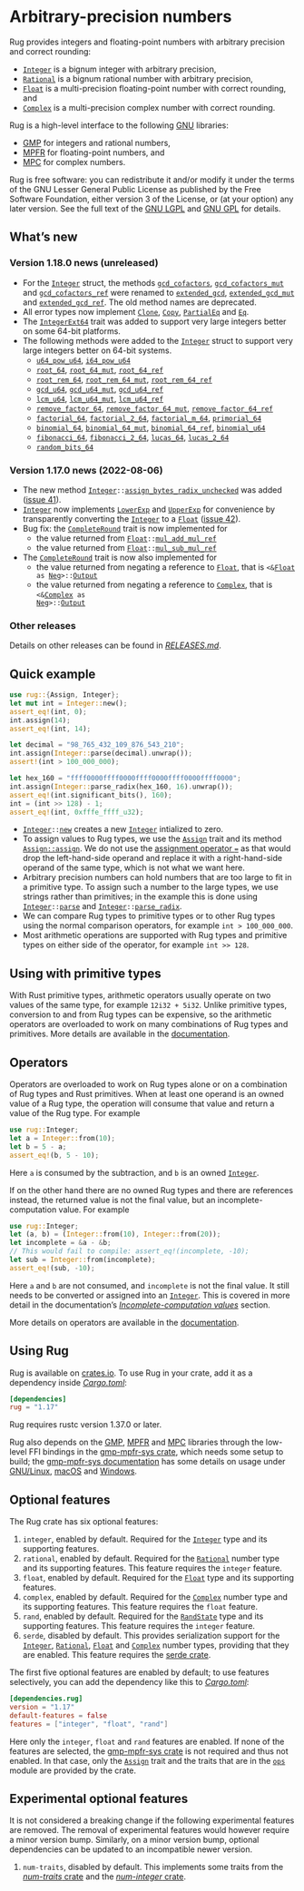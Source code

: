 <!-- Copyright © 2016–2022 Trevor Spiteri -->

<!-- Copying and distribution of this file, with or without modification, are
permitted in any medium without royalty provided the copyright notice and this
notice are preserved. This file is offered as-is, without any warranty. -->

# Arbitrary-precision numbers

Rug provides integers and floating-point numbers with arbitrary precision and
correct rounding:

  * [`Integer`] is a bignum integer with arbitrary precision,
  * [`Rational`] is a bignum rational number with arbitrary precision,
  * [`Float`] is a multi-precision floating-point number with correct rounding,
    and
  * [`Complex`] is a multi-precision complex number with correct rounding.

Rug is a high-level interface to the following [GNU] libraries:

  * [GMP] for integers and rational numbers,
  * [MPFR] for floating-point numbers, and
  * [MPC] for complex numbers.

Rug is free software: you can redistribute it and/or modify it under the terms
of the GNU Lesser General Public License as published by the Free Software
Foundation, either version 3 of the License, or (at your option) any later
version. See the full text of the [GNU LGPL] and [GNU GPL] for details.

## What’s new

### Version 1.18.0 news (unreleased)

  * For the [`Integer`] struct, the methods [`gcd_cofactors`][int-gc-1-18],
    [`gcd_cofactors_mut`][int-gcm-1-18] and [`gcd_cofactors_ref`][int-gcr-1-18]
    were renamed to [`extended_gcd`][int-eg-1-18],
    [`extended_gcd_mut`][int-egm-1-18] and [`extended_gcd_ref`][int-egr-1-18].
    The old method names are deprecated.
  * All error types now implement [`Clone`], [`Copy`], [`PartialEq`] and [`Eq`].
  * The [`IntegerExt64`][ie64-1-18] trait was added to support very large
    integers better on some 64-bit platforms.
  * The following methods were added to the [`Integer`][int-1-18] struct to
    support very large integers better on 64-bit systems.
    * [`u64_pow_u64`][int-upu-1-18], [`i64_pow_u64`][int-ipu-1-18]
    * [`root_64`][int-r-1-18], [`root_64_mut`][int-rm-1-18],
      [`root_64_ref`][int-rr-1-18]
    * [`root_rem_64`][int-rre-1-18], [`root_rem_64_mut`][int-rrem-1-18],
      [`root_rem_64_ref`][int-rrer-1-18]
    * [`gcd_u64`][int-gu-1-18], [`gcd_u64_mut`][int-gum-1-18],
      [`gcd_u64_ref`][int-gur-1-18]
    * [`lcm_u64`][int-lu-1-18], [`lcm_u64_mut`][int-lum-1-18],
      [`lcm_u64_ref`][int-lur-1-18]
    * [`remove_factor_64`][int-rf-1-18], [`remove_factor_64_mut`][int-rfm-1-18],
      [`remove_factor_64_ref`][int-rfr-1-18]
    * [`factorial_64`][int-fact-1-18], [`factorial_2_64`][int-fact2-1-18],
      [`factorial_m_64`][int-factm-1-18], [`primorial_64`][int-p-1-18]
    * [`binomial_64`][int-bin-1-18], [`binomial_64_mut`][int-binm-1-18],
      [`binomial_64_ref`][int-binr-1-18], [`binomial_u64`][int-binu-1-18]
    * [`fibonacci_64`][int-fib-1-18], [`fibonacci_2_64`][int-fib2-1-18],
      [`lucas_64`][int-luc-1-18], [`lucas_2_64`][int-luc2-1-18]
    * [`random_bits_64`][int-rb-1-18]

[`Clone`]: https://doc.rust-lang.org/core/clone/trait.Clone.html
[`Copy`]: https://doc.rust-lang.org/core/marker/trait.Copy.html
[`Eq`]: https://doc.rust-lang.org/core/cmp/trait.Eq.html
[`PartialEq`]: https://doc.rust-lang.org/core/cmp/trait.PartialEq.html
[ie64-1-18]: https://docs.rs/rug/~1.18/rug/integer/trait.IntegerExt64.html
[int-1-18]: https://docs.rs/rug/~1.18/rug/struct.Integer.html
[int-bin-1-18]: https://docs.rs/rug/~1.18/rug/struct.Integer.html#method.binomial_64
[int-binm-1-18]: https://docs.rs/rug/~1.18/rug/struct.Integer.html#method.binomial_64_mut
[int-binr-1-18]: https://docs.rs/rug/~1.18/rug/struct.Integer.html#method.binomial_64_ref
[int-binu-1-18]: https://docs.rs/rug/~1.18/rug/struct.Integer.html#method.binomial_u64
[int-eg-1-18]: https://docs.rs/rug/~1.18/rug/struct.Integer.html#method.extended_gcd
[int-egm-1-18]: https://docs.rs/rug/~1.18/rug/struct.Integer.html#method.extended_gcd_mut
[int-egr-1-18]: https://docs.rs/rug/~1.18/rug/struct.Integer.html#method.extended_gcd_ref
[int-fact-1-18]: https://docs.rs/rug/~1.18/rug/struct.Integer.html#method.factorial_64
[int-fact2-1-18]: https://docs.rs/rug/~1.18/rug/struct.Integer.html#method.factorial_2_64
[int-factm-1-18]: https://docs.rs/rug/~1.18/rug/struct.Integer.html#method.factorial_m_64
[int-fib-1-18]: https://docs.rs/rug/~1.18/rug/struct.Integer.html#method.fibonacci_64
[int-fib2-1-18]: https://docs.rs/rug/~1.18/rug/struct.Integer.html#method.fibonacci_2_64
[int-gc-1-18]: https://docs.rs/rug/~1.18/rug/struct.Integer.html#method.gcd_cofactors
[int-gcm-1-18]: https://docs.rs/rug/~1.18/rug/struct.Integer.html#method.gcd_cofactors_mut
[int-gcr-1-18]: https://docs.rs/rug/~1.18/rug/struct.Integer.html#method.gcd_cofactors_ref
[int-gu-1-18]: https://docs.rs/rug/~1.18/rug/struct.Integer.html#method.gcd_u64
[int-gum-1-18]: https://docs.rs/rug/~1.18/rug/struct.Integer.html#method.gcd_u64_mut
[int-gur-1-18]: https://docs.rs/rug/~1.18/rug/struct.Integer.html#method.gcd_u64_ref
[int-ipu-1-18]: https://docs.rs/rug/~1.18/rug/struct.Integer.html#method.i64_pow_u64
[int-lu-1-18]: https://docs.rs/rug/~1.18/rug/struct.Integer.html#method.lcd_u64
[int-luc-1-18]: https://docs.rs/rug/~1.18/rug/struct.Integer.html#method.lucas_64
[int-luc2-1-18]: https://docs.rs/rug/~1.18/rug/struct.Integer.html#method.lucas_2_64
[int-lum-1-18]: https://docs.rs/rug/~1.18/rug/struct.Integer.html#method.lcd_u64_mut
[int-lur-1-18]: https://docs.rs/rug/~1.18/rug/struct.Integer.html#method.lcd_u64_ref
[int-p-1-18]: https://docs.rs/rug/~1.18/rug/struct.Integer.html#method.primorial_64
[int-r-1-18]: https://docs.rs/rug/~1.18/rug/struct.Integer.html#method.root_64
[int-rb-1-18]: https://docs.rs/rug/~1.18/rug/struct.Integer.html#method.random_bits_64
[int-rf-1-18]: https://docs.rs/rug/~1.18/rug/struct.Integer.html#method.remove_factor_64
[int-rfm-1-18]: https://docs.rs/rug/~1.18/rug/struct.Integer.html#methoed.remove_factor_64_mut
[int-rfr-1-18]: https://docs.rs/rug/~1.18/rug/struct.Integer.html#method.remove_factor_64_ref
[int-rm-1-18]: https://docs.rs/rug/~1.18/rug/struct.Integer.html#method.root_64_mut
[int-rr-1-18]: https://docs.rs/rug/~1.18/rug/struct.Integer.html#method.root_64_ref
[int-rre-1-18]: https://docs.rs/rug/~1.18/rug/struct.Integer.html#method.root_rem_64
[int-rrem-1-18]: https://docs.rs/rug/~1.18/rug/struct.Integer.html#method.root_rem_64_mut
[int-rrer-1-18]: https://docs.rs/rug/~1.18/rug/struct.Integer.html#method.root_rem_64_ref
[int-upu-1-18]: https://docs.rs/rug/~1.18/rug/struct.Integer.html#method.u64_pow_u64

### Version 1.17.0 news (2022-08-06)

  * The new method
    <code>[Integer][int-1-17]::[assign\_bytes\_radix\_unchecked][int-abru-1-17]</code>
    was added ([issue 41]).
  * [`Integer`][int-1-17] now implements [`LowerExp`] and [`UpperExp`] for
    convenience by transparently converting the [`Integer`][int-1-17] to a
    [`Float`][flo-1-17] ([issue 42]).
  * Bug fix: the [`CompleteRound`][cr-1-17] trait is now implemented for
      * the value returned from
        <code>[Float][flo-1-17]::[mul\_add\_mul\_ref][flo-mamr-1-17]</code>
      * the value returned from
        <code>[Float][flo-1-17]::[mul\_sub\_mul\_ref][flo-msmr-1-17]</code>
  * The [`CompleteRound`][cr-1-17] trait is now also implemented for
      * the value returned from negating a reference to [`Float`][flo-1-17],
        that is
        <code>&lt;&amp;[Float][flo-1-17] as [Neg][`Neg`]>::[Output][NegOutput]</code>
      * the value returned from negating a reference to [`Complex`][com-1-17],
        that is
        <code>&lt;&amp;[Complex][com-1-17] as [Neg][`Neg`]>::[Output][NegOutput]</code>

[NegOutput]: https://doc.rust-lang.org/nightly/core/ops/trait.Neg.html#associatedtype.Output
[`LowerExp`]: https://doc.rust-lang.org/nightly/core/fmt/trait.LowerExp.html
[`Neg`]: https://doc.rust-lang.org/nightly/core/ops/trait.Neg.html
[`UpperExp`]: https://doc.rust-lang.org/nightly/core/fmt/trait.UpperExp.html
[com-1-17]: https://docs.rs/rug/~1.17/rug/struct.Complex.html
[cr-1-17]: https://docs.rs/rug/~1.17/rug/ops/trait.CompleteRound.html
[flo-1-17]: https://docs.rs/rug/~1.17/rug/struct.Float.html
[flo-mamr-1-17]: https://docs.rs/rug/~1.17/rug/struct.Float.html#method.mul_add_mul_ref
[flo-msmr-1-17]: https://docs.rs/rug/~1.17/rug/struct.Float.html#method.mul_sub_mul_ref
[int-1-17]: https://docs.rs/rug/~1.17/rug/struct.Integer.html
[int-abru-1-17]: https://docs.rs/rug/~1.17/rug/struct.Integer.html#method.assign_bytes_radix_unchecked
[issue 41]: https://gitlab.com/tspiteri/rug/-/issues/41
[issue 42]: https://gitlab.com/tspiteri/rug/-/issues/42

### Other releases

Details on other releases can be found in [*RELEASES.md*].

## Quick example

```rust
use rug::{Assign, Integer};
let mut int = Integer::new();
assert_eq!(int, 0);
int.assign(14);
assert_eq!(int, 14);

let decimal = "98_765_432_109_876_543_210";
int.assign(Integer::parse(decimal).unwrap());
assert!(int > 100_000_000);

let hex_160 = "ffff0000ffff0000ffff0000ffff0000ffff0000";
int.assign(Integer::parse_radix(hex_160, 16).unwrap());
assert_eq!(int.significant_bits(), 160);
int = (int >> 128) - 1;
assert_eq!(int, 0xfffe_ffff_u32);
```

  * <code>[Integer][`Integer`]::[new][`new`]</code> creates a new [`Integer`]
    intialized to zero.
  * To assign values to Rug types, we use the [`Assign`] trait and its method
    [`Assign::assign`]. We do not use the [assignment operator `=`][assignment]
    as that would drop the left-hand-side operand and replace it with a
    right-hand-side operand of the same type, which is not what we want here.
  * Arbitrary precision numbers can hold numbers that are too large to fit in a
    primitive type. To assign such a number to the large types, we use strings
    rather than primitives; in the example this is done using
    <code>[Integer][`Integer`]::[parse][`parse`]</code> and
    <code>[Integer][`Integer`]::[parse_radix][`parse_radix`]</code>.
  * We can compare Rug types to primitive types or to other Rug types using the
    normal comparison operators, for example `int > 100_000_000`.
  * Most arithmetic operations are supported with Rug types and primitive types
    on either side of the operator, for example `int >> 128`.

## Using with primitive types

With Rust primitive types, arithmetic operators usually operate on two values of
the same type, for example `12i32 + 5i32`. Unlike primitive types, conversion to
and from Rug types can be expensive, so the arithmetic operators are overloaded
to work on many combinations of Rug types and primitives. More details are
available in the [documentation][primitive types].

## Operators

Operators are overloaded to work on Rug types alone or on a combination of Rug
types and Rust primitives. When at least one operand is an owned value of a Rug
type, the operation will consume that value and return a value of the Rug type.
For example

```rust
use rug::Integer;
let a = Integer::from(10);
let b = 5 - a;
assert_eq!(b, 5 - 10);
```

Here `a` is consumed by the subtraction, and `b` is an owned [`Integer`].

If on the other hand there are no owned Rug types and there are references
instead, the returned value is not the final value, but an
incomplete-computation value. For example

```rust
use rug::Integer;
let (a, b) = (Integer::from(10), Integer::from(20));
let incomplete = &a - &b;
// This would fail to compile: assert_eq!(incomplete, -10);
let sub = Integer::from(incomplete);
assert_eq!(sub, -10);
```

Here `a` and `b` are not consumed, and `incomplete` is not the final value. It
still needs to be converted or assigned into an [`Integer`]. This is covered in
more detail in the documentation’s [*Incomplete-computation values*] section.

More details on operators are available in the [documentation][operators].

## Using Rug

Rug is available on [crates.io][rug crate]. To use Rug in your crate, add it as
a dependency inside [*Cargo.toml*]:

```toml
[dependencies]
rug = "1.17"
```

Rug requires rustc version 1.37.0 or later.

Rug also depends on the [GMP], [MPFR] and [MPC] libraries through the low-level
FFI bindings in the [gmp-mpfr-sys crate][sys crate], which needs some setup to
build; the [gmp-mpfr-sys documentation][sys] has some details on usage under
[GNU/Linux][sys gnu], [macOS][sys mac] and [Windows][sys win].

## Optional features

The Rug crate has six optional features:

 1. `integer`, enabled by default. Required for the [`Integer`] type and its
    supporting features.
 2. `rational`, enabled by default. Required for the [`Rational`] number type
    and its supporting features. This feature requires the `integer` feature.
 3. `float`, enabled by default. Required for the [`Float`] type and its
    supporting features.
 4. `complex`, enabled by default. Required for the [`Complex`] number type and
    its supporting features. This feature requires the `float` feature.
 5. `rand`, enabled by default. Required for the [`RandState`] type and its
    supporting features. This feature requires the `integer` feature.
 6. `serde`, disabled by default. This provides serialization support for the
    [`Integer`], [`Rational`], [`Float`] and [`Complex`] number types, providing
    that they are enabled. This feature requires the [serde crate].

The first five optional features are enabled by default; to use features
selectively, you can add the dependency like this to [*Cargo.toml*]:

```toml
[dependencies.rug]
version = "1.17"
default-features = false
features = ["integer", "float", "rand"]
```

Here only the `integer`, `float` and `rand` features are enabled. If none of the
features are selected, the [gmp-mpfr-sys crate][sys crate] is not required and
thus not enabled. In that case, only the [`Assign`] trait and the traits that
are in the [`ops`] module are provided by the crate.

## Experimental optional features

It is not considered a breaking change if the following experimental features
are removed. The removal of experimental features would however require a minor
version bump. Similarly, on a minor version bump, optional dependencies can be
updated to an incompatible newer version.

 1. `num-traits`, disabled by default. This implements some traits from the
    [*num-traits* crate] and the [*num-integer* crate].

[*Cargo.toml*]: https://doc.rust-lang.org/cargo/guide/dependencies.html
[*Incomplete-computation values*]: https://docs.rs/rug/~1.17/rug/index.html#incomplete-computation-values
[*RELEASES.md*]: https://gitlab.com/tspiteri/rug/blob/master/RELEASES.md
[*num-integer* crate]: https://crates.io/crates/num-integer
[*num-traits* crate]: https://crates.io/crates/num-traits
[GMP]: https://gmplib.org/
[GNU GPL]: https://www.gnu.org/licenses/gpl-3.0.html
[GNU LGPL]: https://www.gnu.org/licenses/lgpl-3.0.en.html
[GNU]: https://www.gnu.org/
[MPC]: http://www.multiprecision.org/mpc/
[MPFR]: https://www.mpfr.org/
[`Assign::assign`]: https://docs.rs/rug/~1.17/rug/trait.Assign.html#tymethod.assign
[`Assign`]: https://docs.rs/rug/~1.17/rug/trait.Assign.html
[`Complex`]: https://docs.rs/rug/~1.17/rug/struct.Complex.html
[`Float`]: https://docs.rs/rug/~1.17/rug/struct.Float.html
[`Integer`]: https://docs.rs/rug/~1.17/rug/struct.Integer.html
[`RandState`]: https://docs.rs/rug/~1.17/rug/rand/struct.RandState.html
[`Rational`]: https://docs.rs/rug/~1.17/rug/struct.Rational.html
[`new`]: https://docs.rs/rug/~1.17/rug/struct.Integer.html#method.new
[`ops`]: https://docs.rs/rug/~1.17/rug/ops/index.html
[`parse_radix`]: https://docs.rs/rug/~1.17/rug/struct.Integer.html#method.parse_radix
[`parse`]: https://docs.rs/rug/~1.17/rug/struct.Integer.html#method.parse
[assignment]: https://doc.rust-lang.org/reference/expressions/operator-expr.html#assignment-expressions
[operators]: https://docs.rs/rug/~1.17/rug/index.html#operators
[primitive types]: https://docs.rs/rug/~1.17/rug/index.html#using-with-primitive-types
[rug crate]: https://crates.io/crates/rug
[serde crate]: https://crates.io/crates/serde
[sys crate]: https://crates.io/crates/gmp-mpfr-sys
[sys gnu]: https://docs.rs/gmp-mpfr-sys/~1.4/gmp_mpfr_sys/index.html#building-on-gnulinux
[sys mac]: https://docs.rs/gmp-mpfr-sys/~1.4/gmp_mpfr_sys/index.html#building-on-macos
[sys win]: https://docs.rs/gmp-mpfr-sys/~1.4/gmp_mpfr_sys/index.html#building-on-windows
[sys]: https://docs.rs/gmp-mpfr-sys/~1.4/gmp_mpfr_sys/index.html
